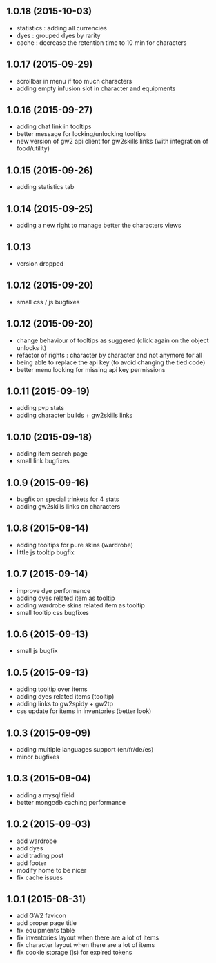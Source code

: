 ## 1.0.18 (2015-10-03)

  - statistics : adding all currencies
  - dyes : grouped dyes by rarity
  - cache : decrease the retention time to 10 min for characters

## 1.0.17 (2015-09-29)

  - scrollbar in menu if too much characters
  - adding empty infusion slot in character and equipments

## 1.0.16 (2015-09-27)

  - adding chat link in tooltips
  - better message for locking/unlocking tooltips
  - new version of gw2 api client for gw2skills links (with integration of food/utility)

## 1.0.15 (2015-09-26)

  - adding statistics tab

## 1.0.14 (2015-09-25)

  - adding a new right to manage better the characters views

## 1.0.13

  - version dropped

## 1.0.12 (2015-09-20)

  - small css / js bugfixes

## 1.0.12 (2015-09-20)

  - change behaviour of tooltips as suggered (click again on the object unlocks it)
  - refactor of rights : character by character and not anymore for all
  - being able to replace the api key (to avoid changing the tied code)
  - better menu looking for missing api key permissions 

## 1.0.11 (2015-09-19)

  - adding pvp stats
  - adding character builds + gw2skills links

## 1.0.10 (2015-09-18)

  - adding item search page
  - small link bugfixes

## 1.0.9 (2015-09-16)

  - bugfix on special trinkets for 4 stats
  - adding gw2skills links on characters

## 1.0.8 (2015-09-14)

  - adding tooltips for pure skins (wardrobe)
  - little js tooltip bugfix

## 1.0.7 (2015-09-14)

  - improve dye performance
  - adding dyes related item as tooltip
  - adding wardrobe skins related item as tooltip
  - small tooltip css bugfixes

## 1.0.6 (2015-09-13)

  - small js bugfix

## 1.0.5 (2015-09-13)

  - adding tooltip over items
  - adding dyes related items (tooltip)
  - adding links to gw2spidy + gw2tp
  - css update for items in inventories (better look)

## 1.0.3 (2015-09-09)

  - adding multiple languages support (en/fr/de/es)
  - minor bugfixes

## 1.0.3 (2015-09-04)

  - adding a mysql field
  - better mongodb caching performance

## 1.0.2 (2015-09-03)

  - add wardrobe
  - add dyes
  - add trading post
  - add footer
  - modify home to be nicer
  - fix cache issues

## 1.0.1 (2015-08-31)

  - add GW2 favicon
  - add proper page title
  - fix equipments table
  - fix inventories layout when there are a lot of items
  - fix character layout when there are a lot of items
  - fix cookie storage (js) for expired tokens
